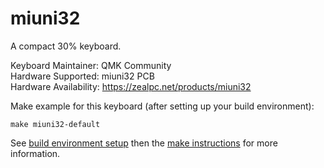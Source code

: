 miuni32
=======

A compact 30% keyboard.

Keyboard Maintainer: QMK Community  
Hardware Supported: miuni32 PCB  
Hardware Availability: https://zealpc.net/products/miuni32

Make example for this keyboard (after setting up your build environment):

    make miuni32-default

See [build environment setup](https://docs.qmk.fm/build_environment_setup.html) then the [make instructions](https://docs.qmk.fm/make_instructions.html) for more information.
